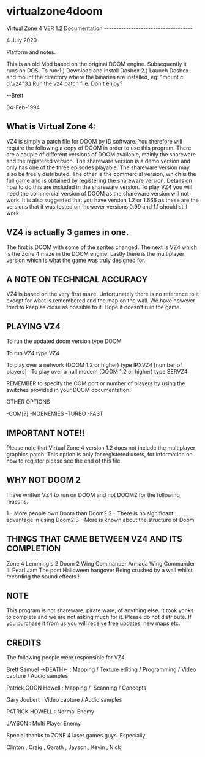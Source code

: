 # virtualzone4doom

Virtual Zone 4 VER 1.2 Documentation
------------------------------------  

4 July 2020

Platform and notes.

This is an old Mod based on the original DOOM engine. Subsequently it runs on DOS.
To run:1.) Download and install Dosbox.2.) Launch Dosbox and mount the directory where the binaries are installed, eg: "mount c d:\vz4"3.) Run the vz4 batch file.
Don't enjoy?

--Brett

04-Feb-1994                     

What is Virtual Zone 4:
-----------------------

VZ4 is simply a patch file for DOOM by ID software. You therefore will require 
the following a copy of DOOM in order to use this program. There are a couple 
of different versions of DOOM available, mainly the shareware and the 
registered version. The shareware version is a demo version and only has one 
of the three episodes playable. The shareware version may also be freely 
distributed. The other is the commercial version, which is the full game and 
is obtained by registering the shareware version. Details on how to do this are 
included in the shareware version. To play VZ4 you will need the commercial 
version of DOOM as the shareware version will not work. It is also suggested 
that you have version 1.2 or 1.666 as these are the versions that it was 
tested on, however versions 0.99 and 1.1 should still work. 

VZ4 is actually 3 games in one.
-------------------------------

The first is DOOM with some of the sprites changed.
The next is VZ4 which is the Zone 4 maze in the DOOM engine.
Lastly there is the multiplayer version which is what the game was truly 
designed for.

A NOTE ON TECHNICAL ACCURACY
----------------------------

VZ4 is based on the very first maze. Unfortunately there is no reference to 
it except for what is remembered and the map on the wall. We have however 
tried to keep as close as possible to it. Hope it doesn't ruin the game.



PLAYING VZ4
-----------

To run the updated doom version type DOOM

To run VZ4 type VZ4

To play over a network (DOOM 1.2 or higher) type IPXVZ4 [number of players]
 
To play over a null modem (DOOM 1.2 or higher) type SERVZ4

REMEMBER to specify the COM port or number of players by using the switches
provided in your DOOM documentation.

OTHER OPTIONS

-COM[?]
-NOENEMIES
-TURBO
-FAST

IMPORTANT NOTE!!
----------------

Please note that Virtual Zone 4 version 1.2 does not include the multiplayer
graphics patch. This option is only for registered users, for information on
how to register please see the end of this file.

WHY NOT DOOM 2
--------------

I have written VZ4 to run on DOOM and not DOOM2 for the following reasons.

1 - More people own Doom than Doom2 
2 - There is no significant advantage in using Doom2
3 - More is known about the structure of Doom

THINGS THAT CAME BETWEEN VZ4 AND ITS COMPLETION
-----------------------------------------------

Zone 4
Lemming's 2
Doom 2
Wing Commander Armada
Wing Commander III
Pearl Jam
The post Halloween hangover
Being crushed by a wall whilst recording the sound effects !

NOTE
----

This program is not shareware, pirate ware, of anything else. It took yonks 
to complete and we are not asking much for it. Please do not distribute. 
If you purchase it from us you will receive free updates, new maps etc.  


CREDITS
-------

The following people were responsible for VZ4.

Brett Samuel ->DEATH<- : Mapping / Texture editing / Programming 
/ Video capture / Audio samples 

Patrick GOON Howell : Mapping /  Scanning / Concepts 

Gary Joubert : Video capture / Audio samples

PATRICK HOWELL : Normal Enemy

JAYSON : Multi Player Enemy


Special thanks to ZONE 4 laser games guys.
Especially:

Clinton , Craig , Garath , Jayson , Kevin , Nick
